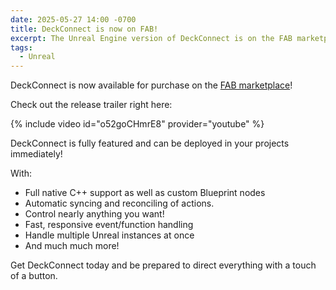 ```yaml
---
date: 2025-05-27 14:00 -0700
title: DeckConnect is now on FAB!
excerpt: The Unreal Engine version of DeckConnect is on the FAB marketplace!
tags:
  - Unreal
---
```


DeckConnect is now available for purchase on the [FAB marketplace](/fab)!

Check out the release trailer right here:

<!-- TODO: Change URL -->
{% include video id="o52goCHmrE8" provider="youtube" %}

DeckConnect is fully featured and can be deployed in your projects immediately!

With:

* Full native C++ support as well as custom Blueprint nodes
* Automatic syncing and reconciling of actions.
* Control nearly anything you want!
* Fast, responsive event/function handling
* Handle multiple Unreal instances at once
* And much much more!

Get DeckConnect today and be prepared to direct everything with a touch of a button.
